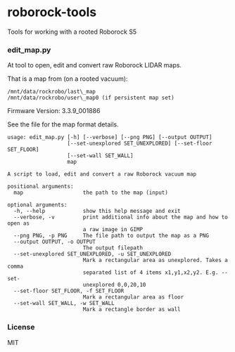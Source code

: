 # roborock-tools
Tools for working with a rooted Roborock S5


### edit_map.py

At tool to open, edit and convert raw Roborock LIDAR maps.

That is a map from (on a rooted vacuum):
```
/mnt/data/rockrobo/last\_map
/mnt/data/rockrobo/user\_map0 (if persistent map set)
```

Firmware Version: 3.3.9\_001886

See the file for the map format details.

```
usage: edit_map.py [-h] [--verbose] [--png PNG] [--output OUTPUT]
                   [--set-unexplored SET_UNEXPLORED] [--set-floor SET_FLOOR]
                   [--set-wall SET_WALL]
                   map

A script to load, edit and convert a raw Roborock vacuum map

positional arguments:
  map                   the path to the map (input)

optional arguments:
  -h, --help            show this help message and exit
  --verbose, -v         print additional info about the map and how to open as
                        a raw image in GIMP
  --png PNG, -p PNG     The file path to output the map as a PNG
  --output OUTPUT, -o OUTPUT
                        The output filepath
  --set-unexplored SET_UNEXPLORED, -u SET_UNEXPLORED
                        Mark a rectangular area as unexplored. Takes a comma
                        separated list of 4 items x1,y1,x2,y2. E.g. --set-
                        unexplored 0,0,20,10
  --set-floor SET_FLOOR, -f SET_FLOOR
                        Mark a rectangular area as floor
  --set-wall SET_WALL, -w SET_WALL
                        Mark a rectangle border as wall
```


### License

MIT
